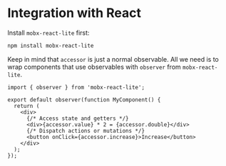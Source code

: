 # Integration with React

Install `mobx-react-lite` first:

```bash
npm install mobx-react-lite
```

Keep in mind that `accessor` is just a normal observable. All we need is to wrap components that use observables with `observer` from `mobx-react-lite`.

```tsx
import { observer } from 'mobx-react-lite';

export default observer(function MyComponent() {
  return (
    <div>
      {/* Access state and getters */}
      <div>{accessor.value} * 2 = {accessor.double}</div>
      {/* Dispatch actions or mutations */}
      <button onClick={accessor.increase}>Increase</button>
    </div>
  );
});
```
